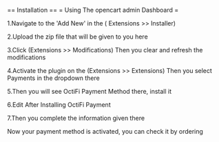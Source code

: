 == Installation ==
= Using The opencart admin Dashboard =

 1.Navigate to the 'Add New' in the ( Extensions >> Installer)
 
 2.Upload the zip file that will be given to you here
 
 3.Click (Extensions >> Modifications) Then you clear and refresh the modifications
 
 4.Activate the plugin on the (Extensions >> Extensions) Then you select Payments in the dropdown there
 
 5.Then you will see OctiFi Payment Method there, install it
 
 6.Edit After Installing OctiFi Payment
 
 7.Then you complete the information given there
 
Now your payment method is activated, you can check it by ordering
